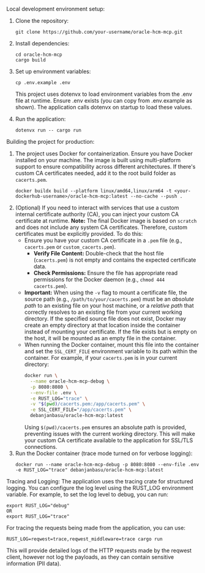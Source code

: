 Local development environment setup:

1. Clone the repository:

   ```
   git clone https://github.com/your-username/oracle-hcm-mcp.git
   ```

2. Install dependencies:

   ```
   cd oracle-hcm-mcp
   cargo build
   ```

3. Set up environment variables:

   ```
   cp .env.example .env
   ```

   This project uses dotenvx to load environment variables from the .env file at runtime. Ensure .env exists (you can copy from .env.example as shown). The application calls dotenvx on startup to load these values.

4. Run the application:
   ```
   dotenvx run -- cargo run
   ```

Building the project for production:

1. The project uses Docker for containerization. Ensure you have Docker installed on your machine. The image is built using multi-platform support to ensure compatibility across different architectures. If there's custom CA certificates needed, add it to the root build folder as `cacerts.pem`.
   ```
   docker buildx build --platform linux/amd64,linux/arm64 -t <your-dockerhub-username>/oracle-hcm-mcp:latest --no-cache --push .
   ```
2. (Optional) If you need to interact with services that use a custom internal certificate authority (CA), you can inject your custom CA certificate at runtime.
   **Note:** The final Docker image is based on `scratch` and does not include any system CA certificates. Therefore, custom certificates must be explicitly provided.
   To do this:
   - Ensure you have your custom CA certificate in a `.pem` file (e.g., `cacerts.pem` or `custom_cacerts.pem`).
     - **Verify File Content:** Double-check that the host file (`cacerts.pem`) is not empty and contains the expected certificate data.
     - **Check Permissions:** Ensure the file has appropriate read permissions for the Docker daemon (e.g., `chmod 444 cacerts.pem`).
   - **Important:** When using the `-v` flag to mount a certificate file, the source path (e.g., `/path/to/your/cacerts.pem`) must be an *absolute path* to an existing file on your host machine, or a *relative path* that correctly resolves to an existing file from your current working directory. If the specified source file does not exist, Docker may create an empty directory at that location inside the container instead of mounting your certificate. If the file exists but is empty on the host, it will be mounted as an empty file in the container.
   - When running the Docker container, mount this file into the container and set the `SSL_CERT_FILE` environment variable to its path within the container. For example, if your `cacerts.pem` is in your current directory:
     ```bash
     docker run \
       --name oracle-hcm-mcp-debug \
       -p 8080:8080 \
       --env-file .env \
       -e RUST_LOG="trace" \
       -v "$(pwd)/cacerts.pem:/app/cacerts.pem" \
       -e SSL_CERT_FILE="/app/cacerts.pem" \
       debanjanbasu/oracle-hcm-mcp:latest
     ```
     Using `$(pwd)/cacerts.pem` ensures an absolute path is provided, preventing issues with the current working directory. This will make your custom CA certificate available to the application for SSL/TLS connections.
3. Run the Docker container (trace mode turned on for verbose logging):
   ```
   docker run --name oracle-hcm-mcp-debug -p 8080:8080 --env-file .env -e RUST_LOG="trace" debanjanbasu/oracle-hcm-mcp:latest
   ```

Tracing and Logging:
The application uses the tracing crate for structured logging. You can configure the log level using the RUST_LOG environment variable. For example, to set the log level to debug, you can run:
```
export RUST_LOG="debug"
OR
export RUST_LOG="trace"
```

For tracing the requests being made from the application, you can use:
```
RUST_LOG=reqwest=trace,reqwest_middleware=trace cargo run
```
This will provide detailed logs of the HTTP requests made by the reqwest client, however not log the payloads, as they can contain sensitive information (PII data).